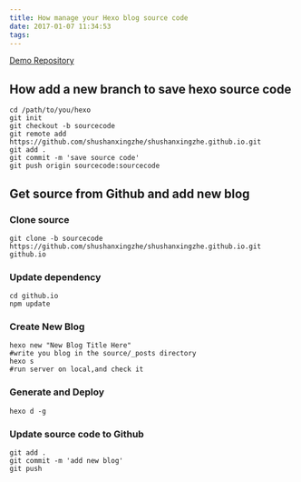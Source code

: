 ```yaml
---
title: How manage your Hexo blog source code
date: 2017-01-07 11:34:53
tags:
---
```


[Demo Repository](https://github.com/shushanxingzhe/shushanxingzhe.github.io/tree/sourcecode)

## How add a new branch to save hexo source code ##

```
cd /path/to/you/hexo
git init
git checkout -b sourcecode
git remote add https://github.com/shushanxingzhe/shushanxingzhe.github.io.git
git add .
git commit -m 'save source code'
git push origin sourcecode:sourcecode
```


## Get source from Github and add new blog ##

### Clone source ###
```
git clone -b sourcecode https://github.com/shushanxingzhe/shushanxingzhe.github.io.git github.io
```

### Update dependency ###
```
cd github.io
npm update
```
### Create New Blog ###
```
hexo new "New Blog Title Here"
#write you blog in the source/_posts directory
hexo s
#run server on local,and check it
```

### Generate and Deploy ###
```
hexo d -g
```

### Update source code to Github ###
```
git add .
git commit -m 'add new blog'
git push
```



